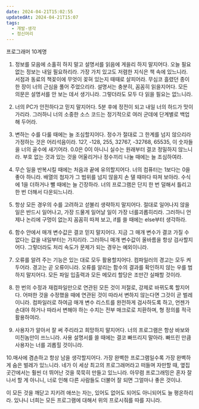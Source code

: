 ```yaml
---
date: 2024-04-21T15:02:55
updatedAt: 2024-04-21T15:07
tags:
  - 개발-생각
  - 정신머리
---
```

프로그래머 10계명

1. 정보를 모음에 소홀히 하지 말고 설명서를 읽음에 게을리 하지 말지어다.
오늘 필요 없는 정보는 내일 필요하리라. 가장 가치 있고도 저렴한 지식은 책 속에 있느니라. 서점과 동료의 책꽂이에 무엇이 꽂혀 있는지 때때로 살피어라. 무심코 흘렸던 종이 한 장이 너의 근심을 풀어 주었으리라. 설명서는 충분히, 꼼꼼히 읽을지어다. 모든 의문은 설명서를 안 보는 데서 생기니라. 그렇더라도 모두 다 읽을 필요는 없느니라.

2. 너의 PC가 안전하다고 믿지 말지어다.
5분 후에 정전이 되고 내일 너의 하드가 맛이 가리라. 그러하니 너의 소중한 소스 코드는 정기적으로 여러 군데에 단계별로 백업해 두어라.

3. 변하는 수를 다룰 때에는 늘 조심할지어다.
정수가 절대로 그 한계를 넘지 않으리라 가정하는 것은 어리석음이라. 127, -128, 255, 32767, -32768, 65535, 이 숫자들을 너의 골수에 새기어라. 0.0은 0이 아니니 실수는 원래부터 결코 정밀하지 않느니라. 부호 없는 것과 있는 것을 어울리거나 정수끼리 나눌 때에는 늘 조심하여라.

4. 무슨 일을 반복시킬 때에는 처음과 끝에 유의할지어다.
너의 컴퓨터는 1보다는 0을 좋아 하니라. 배열의 첨자가 그 범위를 넘지 않을지 손 댈 때마다 따져 보아라. 수식에 1을 더하거나 뺄 때에는 늘 긴장하라. 너의 프로그램은 단지 한 번 덜해서 틀리고 한 번 더해서 다운되느니라.

5. 항상 모든 경우의 수를 고려하고 섣불리 생략하지 말지어다.
절대로 일어나지 않을 일은 반드시 일어나고, 가장 드물게 일어날 일이 가장 너를괴롭히리라. 그러하니 언제나 논리에 구멍이 없는지 꼼꼼히 따져 보고, if를 쓸 때에는 else부터 생각하라.

6. 함수 안에서 매개 변수값은 결코 믿지 말지어다.
지금 그 매개 변수가 결코 가질 수 없다는 값을 내일부터는 가지리라. 그러하니 매개 변수값이 올바름을 항상 검사할지어다. 그렇더라도 처리 속도가 문제가 되는 경우는 예외이니라.

7. 오류를 알려 주는 기능은 있는 대로 모두 활용할지어다.
컴파일러의 경고는 모두 켜 두어라. 경고는 곧 오류이니라. 오류를 알리는 함수의 결과를 확인하지 않는 우를 범하지 말지어다. 모든 파일 입출력과 모든 메모리 할당은 조만간 실패할 것이라.

8. 한 번의 수정과 재컴파일만으로 연관된 모든 것이 저절로, 강제로 바뀌도록 할지어다.
어떠한 것을 수정했을 때에 연관된 것이 따라서 변하지 않는다면 그것이 곧 벌레이니라. 컴파일러로 하여금 매개 변수 리스트를 완전하게 검사하도록 하고, 언젠가 손대야 하거나 따라서 변해야 하는 수치는 전부 매크로로 치환하며, 형 정의를 적극 활용하여라.

9. 사용자가 알아서 잘 써 주리라고 희망하지 말지어다.
너의 프로그램은 항상 바보와 미친놈만이 쓰느니라. 사용 설명서를 쓸 때에는 결코 빠뜨리지 말아라. 빠뜨린 만큼 사용자는 너를 괴롭힐 것이니라.

10.매사에 겸손하고 항상 남을 생각할지어다.
가장 완벽한 프로그램일수록 가장 완벽하게 숨은 벌레가 있느니라. 네가 이 세상 최고의 프로그래머라고 떠들며 자만할 때, 옆집 곳간에서는 훨씬 더 뛰어난 것을 묵묵히 만들고 있느니라. 아무렴 프로그래밍은 혼자 잘나서 할 게 아니니, 너로 인해 다른 사람들도 더불어 잘 되면 그얼마나 좋은 것이냐.

이 모든 것을 깨닫고 지키려 애쓰는 자는, 있어도 없어도 되어도 아니되어도 늘 평온하리라. 있나니 너희는 모든 프로그램에 대해서 위의 프로시줘를 따를 지니라.

